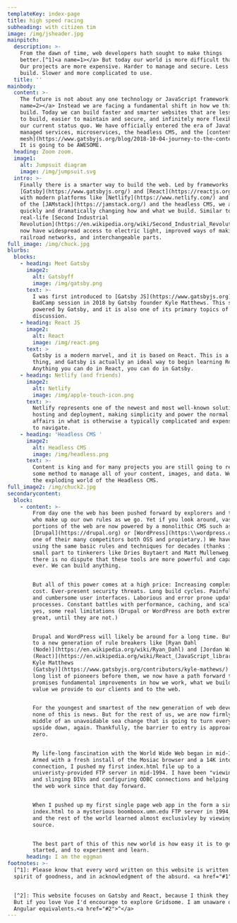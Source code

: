 ```yaml
---
templateKey: index-page
title: high speed racing
subheading: with citizen tim
image: /img/jsheader.jpg
mainpitch:
  description: >-
    From the dawn of time, web developers hath sought to make things
    better.[^1]<a name=1></a> But today our world is more difficult than ever.
    Our projects are more expensive. Harder to manage and secure. Less fun to
    build. Slower and more complicated to use.
  title: ''
mainbody:
  content: >-
    The future is not about any one technology or JavaScript framework.[^2]<a
    name=2></a> Instead we are facing a fundamental shift in how we think and
    build. Today we can build faster and smarter websites that are less costly
    to build, easier to maintain and secure, and infinitely more flexible than
    our current status quo. We have officially entered the era of JavaScript,
    managed services, microservices, the headless CMS, and the [content
    mesh](https://www.gatsbyjs.org/blog/2018-10-04-journey-to-the-content-mesh/).
    It is going to be AWESOME.
  heading: Zoom zoom.
  image1:
    alt: Jumpsuit diagram
    image: /img/jumpsuit.svg
  intro: >-
    Finally there is a smarter way to build the web. Led by frameworks such as
    [Gatsby](https://www.gatsbyjs.org/) and [React](https://reactjs.org/), along
    with modern platforms like [Netlify](https://www.netlify.com/) and the rise
    of the [JAMstack](https://jamstack.org/) and the headless CMS, we are
    quickly and dramatically changing how and what we build. Similar to the
    real-life [Second Industrial
    Revolution](https://en.wikipedia.org/wiki/Second_Industrial_Revolution), we
    now have widespread access to electric light, improved ways of making steel,
    railroad networks, and interchangeable parts.
full_image: /img/chuck.jpg
blurbs:
  blocks:
    - heading: Meet Gatsby
      image2:
        alt: Gatsbyff
        image: /img/gatsby.png
      text: >-
        I was first introduced to [Gatsby JS](https://www.gatsbyjs.org) at a
        BadCamp session in 2018 by Gatsby founder Kyle Matthews. This site is
        powered by Gatsby, and it is also one of its primary topics of
        discussion.
    - heading: React JS
      image2:
        alt: React
        image: /img/react.png
      text: >
        Gatsby is a modern marvel, and it is based on React. This is a good
        thing, and Gatsby is actually an ideal way to begin learning React.
        Anything you can do in React, you can do in Gatsby.
    - heading: Netlify (and friends)
      image2:
        alt: Netlify
        image: /img/apple-touch-icon.png
      text: >-
        Netlify represents one of the newest and most well-known solutions for
        hosting and deployment, making simplicity and power the normal state of
        affairs in what is otherwise a typically complicated and expensive world
        to navigate.
    - heading: 'Headless CMS '
      image2:
        alt: Headless CMS
        image: /img/headless.png
      text: >-
        Content is king and for many projects you are still going to require
        some method to manage all of your content, images, and data. Welcome to
        the exploding world of the Headless CMS.
full_image2: /img/chuck2.jpg
secondarycontent:
  block:
    - content: >-
        From day one the web has been pushed forward by explorers and tinkerers
        who make up our own rules as we go. Yet if you look around, vast
        portions of the web are now powered by a monolithic CMS such as
        [Drupal](https://drupal.org) or [WordPress](https:\\wordpress.org) (or
        one of their many competitors both OSS and propietary.) We have now been
        using the same basic rules and techniques for decades (thanks in no
        small part to tinkerers like Dries Buytaert and Matt Mullenweg..)  And
        there is no dispute that these tools are more powerful and capable than
        ever. We can build anything.


        But all of this power comes at a high price: Increasing complexity and
        cost. Ever-present security threats. Long build cycles. Painfully slow
        and cumbersome user interfaces. Laborious and error prone update
        processes. Constant battles with performance, caching, and scaling. And,
        yes, some real limitations (Drupal or WordPress are both extremely
        great, until they are not.)


        Drupal and WordPress will likely be around for a long time. But thanks
        to a new generation of rule breakers like [Ryan Dahl
        (Node)](https://en.wikipedia.org/wiki/Ryan_Dahl) and [Jordan Walke
        (React)](https://en.wikipedia.org/wiki/React_(JavaScript_library)) and[
        Kyle Matthews
        (Gatsby)](https://www.gatsbyjs.org/contributors/kyle-mathews/) and a
        long list of pioneers before them, we now have a path forward that
        promises fundamental improvements in how we work, what we build, and the
        value we provide to our clients and to the web.


        For the youngest and smartest of the new generation of web developers,
        none of this is news. But for the rest of us, we are now firmly in the
        middle of an unavoidable sea change that is going to turn everything
        upside down, again. Thankfully, the barrier to entry is approaching
        zero.


        My life-long fascination with the World Wide Web began in mid-1994.
        Armed with a fresh install of the Mosiac browser and a 14K internet
        connection, I pushed my first index.html file up to a
        univeristy-provided FTP server in mid-1994. I have been "viewing source"
        and slinging DIVs and configuring ODBC connections and helping make the
        the web work since that day forward.


        When I pushed up my first single page web app in the form a single
        index.html to a mysterious boomboox.umn.edu FTP server in 1994, myself
        and the rest of the world learned almost exclusivley by viewing the
        source.


        The best part of this of this new world is how easy it is to get
        started, and to experiment and learn.
      heading: I am the eggman
footnotes: >-
  [^1]: Please know that every word written on this website is written in the
  spirit of goodness, and in acknowledgment of the absurd. <a href="#1">^</a>


  [^2]: This website focuses on Gatsby and React, because I think they are best.
  But if you love Vue I'd encourage to explore Gridsome. I am unaware of any
  Angular equivalents.<a href="#2">^</a>
---
```


